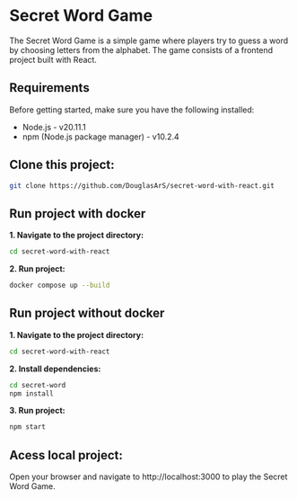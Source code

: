 # Secret Word Game

The Secret Word Game is a simple game where players try to guess a word by choosing letters from the alphabet. The game consists of a frontend project built with React.

## Requirements

Before getting started, make sure you have the following installed:

- Node.js - v20.11.1
- npm (Node.js package manager) - v10.2.4


## Clone this project:

```bash
git clone https://github.com/DouglasArS/secret-word-with-react.git
```


## Run project with docker 

**1. Navigate to the project directory:**

```bash
cd secret-word-with-react
```

**2. Run project:**

```bash
docker compose up --build
```


## Run project without docker

**1. Navigate to the project directory:**

```bash
cd secret-word-with-react
```

**2. Install dependencies:**

```bash
cd secret-word
npm install
```

**3. Run project:**

```bash
npm start
```

## Acess local project:
Open your browser and navigate to http://localhost:3000 to play the Secret Word Game.